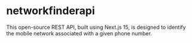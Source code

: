# networkfinderapi
This open-source REST API, built using Next.js 15, is designed to identify the mobile network associated with a given phone number.
